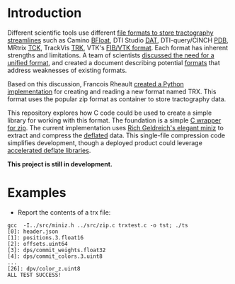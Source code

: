 # Introduction

Different scientific tools use different [file formats to store tractography streamlines](https://www.nitrc.org/plugins/mwiki/index.php/surfice:MainPage#Supported_Formats) such as Camino [BFloat](http://camino.cs.ucl.ac.uk/index.php?n=Main.Fileformats), DTI Studio [DAT](https://www.mristudio.org/wiki/faq#head-3015271ef8a43c43bd5f42e957a8591a3657e60a), DTI-query/CINCH [PDB](http://graphics.stanford.edu/projects/dti/software/pdb_format.html), MRtrix [TCK](https://mrtrix.readthedocs.io/en/latest/getting_started/image_data.html), TrackVis [TRK](http://www.trackvis.org/docs/?subsect=fileformat), VTK's [FIB/VTK format](https://github.com/scilus/fibernavigator). Each format has inherent strengths and limitations. A team of scientists [discussed the need for a unified format](https://github.com/nipy/nibabel/issues/942), and created a document describing potential [formats](https://docs.google.com/document/d/1GOOlG42rB7dlJizu2RfaF5XNj_pIaVl_6rtBSUhsgbE/edit#heading=h.c6igqydj1hrf) that address weaknesses of existing formats.

Based on this discussion, Francois Rheault [created a Python implementation](https://github.com/frheault/tractography_file_format) for creating and reading a new format named TRX. This format uses the popular zip format as container to store tractography data. 

This repository explores how C code could be used to create a simple library for working with this format. The foundation is a simple [C wrapper for zip](https://github.com/kuba--/zip). The current implementation uses [Rich Geldreich's elegant miniz](https://github.com/richgel999/miniz) to extract and compress the [deflated](https://en.wikipedia.org/wiki/DEFLATE) data. This single-file compression code simplifies development, though a deployed product could leverage [accelerated deflate libraries](https://github.com/cloudflare/zlib).

**This project is still in development.**

# Examples

* Report the contents of a trx file:
```
gcc  -I../src/miniz.h ../src/zip.c trxtest.c -o tst; ./ts
[0]: header.json
[1]: positions.3.float16
[2]: offsets.uint64
[3]: dps/commit_weights.float32
[4]: dps/commit_colors.3.uint8
...
[26]: dpv/color_z.uint8
ALL TEST SUCCESS!

```

